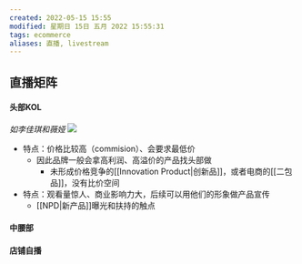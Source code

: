 ```yaml
---
created: 2022-05-15 15:55
modified: 星期日 15日 五月 2022 15:55:31
tags: ecommerce
aliases: 直播, livestream
---
```



## 直播矩阵
#### 头部KOL
*如李佳琪和薇娅*
![](https://s1.vika.cn/space/2022/05/15/ca7d265275094f69a8a33bcec70b3304)
- 特点：价格比较高（commision）、会要求最低价
	- 因此品牌一般会拿高利润、高溢价的产品找头部做
		- 未形成价格竞争的[[Innovation Product|创新品]]，或者电商的[[二包品]]，没有比价空间
- 特点：观看量惊人、商业影响力大，后续可以用他们的形象做产品宣传
	- [[NPD|新产品]]曝光和扶持的触点
#### 中腰部

#### 店铺自播
